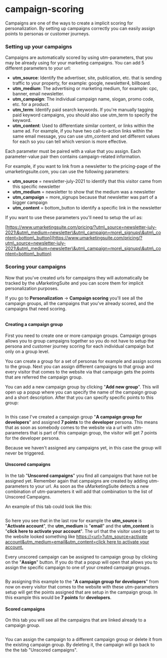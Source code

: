# campaign-scoring

Campaigns are one of the ways to create a implicit scoring for personalization. By setting up campaigns correctly you can easily assign points to personas or customer journeys.

### Setting up your campaigns

Campaigns are automatically scored by using utm-parameters, that you may be already using for your marketing campaigns. You can add 5 different parameters to your url:

* **utm\_source**: Identify the advertiser, site, publication, etc. that is sending traffic to your property, for example: google, newsletter4, billboard.
* **utm\_medium**: The advertising or marketing medium, for example: cpc, banner, email newsletter.
* **utm\_campaign**: The individual campaign name, slogan, promo code, etc. for a product.
* **utm\_term**: Identify paid search keywords. If you're manually tagging paid keyword campaigns, you should also use utm\_term to specify the keyword.
* **utm\_content**: Used to differentiate similar content, or links within the same ad. For example, if you have two call-to-action links within the same email message, you can use utm\_content and set different values for each so you can tell which version is more effective.

Each parameter must be paired with a value that you assign. Each parameter-value pair then contains campaign-related information.

For example, if you want to link from a newsletter to the pricing-page of the umarketingsuite.com, you can use the following parameters:

* **utm\_source** = newsletter-july-2021 to identify that this visitor came from this specific newsletter
* **utm\_medium** = newsletter to show that the medium was a newsletter
* **utm\_campaign** = more\_signups because that newsletter was part of a bigger campaign
* **utm\_content** = bottom\_button to identify a specific link in the newsletter

If you want to use these parameters you'll need to setup the url as:

[https://www.umarketingsuite.com/pricing/?utm\_source=newsletter-july-2021\&utm\_medium=newsletter\&utm\_campaign=more\_signups\&utm\_content=bottom\_button](https://www.umarketingsuite.com/pricing/?utm\_source=newsletter-july-2021\&utm\_medium=newsletter\&utm\_campaign=more\_signups\&utm\_content=bottom\_button)

### Scoring your campaigns

Now that you've created urls for campaigns they will automatically be tracked by the uMarketingSuite and you can score them for implicit personalization purposes.

If you go to **Personalization** -> **Campaign scoring** you'll see all the campaign groups, all the campaigns that you've already scored, and the campaigns that need scoring.

![]()

#### Creating a campaign group

First you need to create one or more campaign groups. Campaign groups allows you to group campaigns together so you do not have to setup the persona and customer journey scoring for each individual campaign but only on a group level.

You can create a group for a set of personas for example and assign scores to the group. Next you can assign different campaigns to that group and every visitor that comes to the website via that campaign gets the points that are referred the campaign group.

You can add a new campaign group by clicking "**Add new group**". This will open up a popup where you can specify the name of the campaign group and a short description. After that you can specify specific points to this group:

![]()

In this case I've created a campaign group "**A campaign group for developers**" and assigned **7 points** to the **developer** persona. This means that as soon as somebody comes to the website via a url with utm-parameters that is part of this campaign group, the visitor will get 7 points for the developer persona.

Because we haven't assigned any campaigns yet, in this case the group will never be triggered.

#### Unscored campaigns

In the tab "**Unscored campaigns**" you find all campaigns that have not be assigned yet. Remember again that campaigns are created by adding utm-parameters to your url. As soon as the uMarketingSuite detects a new combination of utm-parameters it will add that combination to the list of Unscored Campaigns.

An example of this tab could look like this:

![]()

So here you see that in the last row for example the **utm\_source** is "**Activate account**", the **utm\_medium** is "**email**" and the **utm\_content** is "**click here to activate your account**". The url that the visitor used to get to the website looked something like [https://\<url>?utm\_source=activate account\&utm\_medium=email\&utm\_content=click here to activate your account.](https:/%3Curl%3E)

Every unscored campaign can be assigned to campaign group by clicking on the "**Assign**" button. If you do that a popup will open that allows you to assign the specific campaign to one of your created campaign groups.

![]()

By assigning this example to the "**A campaign group for developers**" from now on every visitor that comes to the website with these utm-parameters setup will get the points assigned that are setup in the campaign group. In this example this would be **7 points** for **developers**.

#### Scored campaigns

On this tab you will see all the campaigns that are linked already to a campaign group.

![]()

You can assign the campaign to a different campaign group or delete it from the existing campaign group. By deleting it, the campaign will go back to the the tab "Unscored campaigns".

